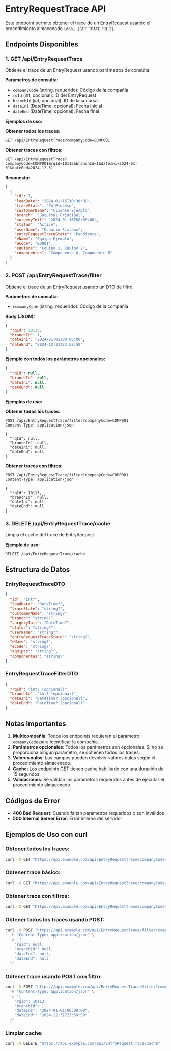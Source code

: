 # EntryRequestTrace API

Este endpoint permite obtener el trace de un EntryRequest usando el procedimiento almacenado `[dbo].[GET_TRACE_RQ_2]`.

## Endpoints Disponibles

### 1. GET /api/EntryRequestTrace

Obtiene el trace de un EntryRequest usando parámetros de consulta.

**Parámetros de consulta:**
- `companyCode` (string, requerido): Código de la compañía
- `rqId` (int, opcional): ID del EntryRequest
- `branchId` (int, opcional): ID de la sucursal
- `dateIni` (DateTime, opcional): Fecha inicial
- `dateEnd` (DateTime, opcional): Fecha final

**Ejemplos de uso:**

**Obtener todos los traces:**
```
GET /api/EntryRequestTrace?companyCode=COMP001
```

**Obtener traces con filtros:**
```
GET /api/EntryRequestTrace?companyCode=COMP001&rqId=10113&branchId=1&dateIni=2024-01-01&dateEnd=2024-12-31
```

**Respuesta:**
```json
[
  {
    "id": 1,
    "loadDate": "2024-01-15T10:30:00",
    "traceState": "En Proceso",
    "customerName": "Cliente Ejemplo",
    "branch": "Sucursal Principal",
    "surgeryInit": "2024-01-16T08:00:00",
    "status": "Activo",
    "userName": "Usuario Sistema",
    "entryRequestTraceState": "Pendiente",
    "eName": "Equipo Ejemplo",
    "eCode": "EQ001",
    "equipos": "Equipo 1, Equipo 2",
    "componentes": "Componente A, Componente B"
  }
]
```

### 2. POST /api/EntryRequestTrace/filter

Obtiene el trace de un EntryRequest usando un DTO de filtro.

**Parámetros de consulta:**
- `companyCode` (string, requerido): Código de la compañía

**Body (JSON):**
```json
{
  "rqId": 10113,
  "branchId": 1,
  "dateIni": "2024-01-01T00:00:00",
  "dateEnd": "2024-12-31T23:59:59"
}
```

**Ejemplo con todos los parámetros opcionales:**
```json
{
  "rqId": null,
  "branchId": null,
  "dateIni": null,
  "dateEnd": null
}
```

**Ejemplos de uso:**

**Obtener todos los traces:**
```
POST /api/EntryRequestTrace/filter?companyCode=COMP001
Content-Type: application/json

{
  "rqId": null,
  "branchId": null,
  "dateIni": null,
  "dateEnd": null
}
```

**Obtener traces con filtros:**
```
POST /api/EntryRequestTrace/filter?companyCode=COMP001
Content-Type: application/json

{
  "rqId": 10113,
  "branchId": null,
  "dateIni": null,
  "dateEnd": null
}
```

### 3. DELETE /api/EntryRequestTrace/cache

Limpia el cache del trace de EntryRequest.

**Ejemplo de uso:**
```
DELETE /api/EntryRequestTrace/cache
```

## Estructura de Datos

### EntryRequestTraceDTO
```json
{
  "id": "int?",
  "loadDate": "DateTime?",
  "traceState": "string?",
  "customerName": "string?",
  "branch": "string?",
  "surgeryInit": "DateTime?",
  "status": "string?",
  "userName": "string?",
  "entryRequestTraceState": "string?",
  "eName": "string?",
  "eCode": "string?",
  "equipos": "string?",
  "componentes": "string?"
}
```

### EntryRequestTraceFilterDTO
```json
{
  "rqId": "int? (opcional)",
  "branchId": "int? (opcional)",
  "dateIni": "DateTime? (opcional)",
  "dateEnd": "DateTime? (opcional)"
}
```

## Notas Importantes

1. **Multicompañía**: Todos los endpoints requieren el parámetro `companyCode` para identificar la compañía.
2. **Parámetros opcionales**: Todos los parámetros son opcionales. Si no se proporciona ningún parámetro, se obtienen todos los traces.
3. **Valores nulos**: Los campos pueden devolver valores nulos según el procedimiento almacenado.
4. **Cache**: Los endpoints GET tienen cache habilitado con una duración de 15 segundos.
5. **Validaciones**: Se validan los parámetros requeridos antes de ejecutar el procedimiento almacenado.

## Códigos de Error

- **400 Bad Request**: Cuando faltan parámetros requeridos o son inválidos
- **500 Internal Server Error**: Error interno del servidor

## Ejemplos de Uso con curl

### Obtener todos los traces:
```bash
curl -X GET "https://api.example.com/api/EntryRequestTrace?companyCode=COMP001"
```

### Obtener trace básico:
```bash
curl -X GET "https://api.example.com/api/EntryRequestTrace?companyCode=COMP001&rqId=10113"
```

### Obtener trace con filtros:
```bash
curl -X GET "https://api.example.com/api/EntryRequestTrace?companyCode=COMP001&rqId=10113&branchId=1&dateIni=2024-01-01&dateEnd=2024-12-31"
```

### Obtener todos los traces usando POST:
```bash
curl -X POST "https://api.example.com/api/EntryRequestTrace/filter?companyCode=COMP001" \
  -H "Content-Type: application/json" \
  -d '{
    "rqId": null,
    "branchId": null,
    "dateIni": null,
    "dateEnd": null
  }'
```

### Obtener trace usando POST con filtro:
```bash
curl -X POST "https://api.example.com/api/EntryRequestTrace/filter?companyCode=COMP001" \
  -H "Content-Type: application/json" \
  -d '{
    "rqId": 10113,
    "branchId": 1,
    "dateIni": "2024-01-01T00:00:00",
    "dateEnd": "2024-12-31T23:59:59"
  }'
```

### Limpiar cache:
```bash
curl -X DELETE "https://api.example.com/api/EntryRequestTrace/cache"
``` 